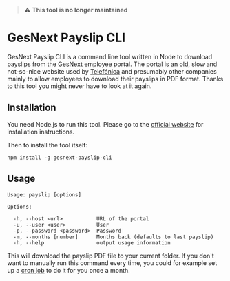 > :warning: **This tool is no longer maintained**

# GesNext Payslip CLI

GesNext Payslip CLI is a command line tool written in Node to download payslips from the [GesNext](http://www.gesnext.com) employee portal. The portal is an old, slow and not-so-nice website used by [Telefónica](https://www.telefonica.com) and presumably other companies mainly to allow employees to download their payslips in PDF format. Thanks to this tool you might never have to look at it again.

## Installation

You need Node.js to run this tool. Please go to the [official website](https://nodejs.org) for installation instructions.

Then to install the tool itself:

```
npm install -g gesnext-payslip-cli
```

## Usage

```
Usage: payslip [options]

Options:

  -h, --host <url>           URL of the portal
  -u, --user <user>          User
  -p, --password <password>  Password
  -m, --months [number]      Months back (defaults to last payslip)
  -h, --help                 output usage information
```

This will download the payslip PDF file to your current folder. If you don't want to manually run this command every time, you could for example set up a [cron job](https://en.wikipedia.org/wiki/Cron) to do it for you once a month.
